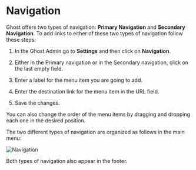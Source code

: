 # Navigation

Ghost offers two types of navigation: **Primary Navigation** and **Secondary Navigation**. To add links to either of these two types of navigation follow these steps:

1. In the Ghost Admin go to **Settings** and then click on **Navigation**.

2. Either in the Primary navigation or in the Secondary navigation, click on the last empty field.

3. Enter a label for the menu item you are going to add.

4. Enter the destination link for the menu item in the URL field.

5. Save the changes.

You can also change the order of the menu items by dragging and dropping each one in the desired position.

The two different types of navigation are organized as follows in the main menu:

![Navigation](https://res.cloudinary.com/edev/image/upload/v1633191025/galerie/navigation.jpg)

Both types of navigation also appear in the footer.
